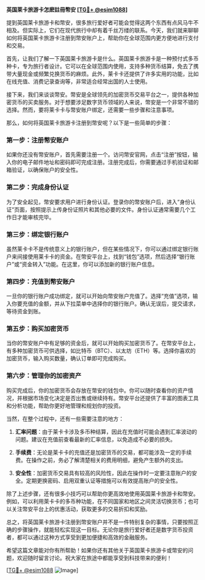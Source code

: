 **英国莱卡旅游卡怎麽註冊幣安 [[TG💪+ @esim1088](https://t.me/s/esim1088)]**

提到英国莱卡旅游卡和幣安，很多旅行爱好者可能会觉得这两个东西有点风马牛不相及。但实际上，它们在现代旅行中却有着千丝万缕的联系。今天，我们就来聊聊如何将英国莱卡旅游卡注册到幣安账户上，帮助你在全球范围内更方便地进行支付和交易。

首先，让我们了解一下英国莱卡旅游卡是什么。英国莱卡旅游卡是一种预付式多币种卡，专为旅行者设计。它可以在全球范围内使用，支持多种货币结算，免去了携带大量现金或频繁兑换货币的麻烦。此外，莱卡卡还提供了许多实用的功能，比如在线充值、消费记录查询等，非常适合经常出国的人士使用。

接下来，我们来谈谈幣安。幣安是全球领先的加密货币交易平台之一，提供各种加密货币的买卖服务。对于想要涉足数字货币领域的人来说，幣安是一个非常不错的选择。然而，要将莱卡卡与幣安账户绑定，还需要一些步骤和注意事项。

那么，如何将英国莱卡旅游卡注册到幣安呢？以下是一些简单的步骤：

### **第一步：注册幣安账户**
如果你还没有幣安账户，首先需要注册一个。访问幣安官网，点击“注册”按钮，输入你的电子邮件地址和密码即可完成注册。注册完成后，你需要通过手机验证和邮箱验证，以确保账户的安全性。

### **第二步：完成身份认证**
为了安全起见，幣安要求用户进行身份认证。登录你的幣安账户后，进入“身份认证”页面，按照提示上传身份证照片和其他必要的文件。身份认证通常需要几个工作日才能审核完毕。

### **第三步：绑定银行账户**
虽然莱卡卡不是传统意义上的银行账户，但在某些情况下，你可以通过绑定银行账户来间接使用莱卡卡的资金。在幣安平台上，找到“钱包”选项，然后选择“银行账户”或“资金转入”功能。在这里，你可以添加新的银行账户信息。

### **第四步：充值到幣安账户**
一旦你的银行账户成功绑定，就可以开始向幣安账户充值了。选择“充值”选项，输入你要充值的金额，并从下拉菜单中选择你的银行账户。确认无误后，提交请求，等待资金到账。

### **第五步：购买加密货币**
当你的幣安账户中有足够的资金后，就可以开始购买加密货币了。在幣安平台上，有多种加密货币可供选择，如比特币（BTC）、以太坊（ETH）等。选择你喜欢的加密货币，输入购买数量，确认订单即可完成购买。

### **第六步：管理你的加密资产**
购买完成后，你的加密货币会存放在幣安的钱包中。你可以随时查看你的资产情况，并根据市场变化决定是否出售或继续持有。幣安平台还提供了丰富的图表工具和分析功能，帮助你更好地管理和规划你的投资。

当然，在整个过程中，还有一些需要注意的地方：

1. **汇率问题**：由于莱卡卡涉及多币种结算，因此在充值时可能会遇到汇率波动的问题。建议在充值前查看最新的汇率信息，以免造成不必要的损失。
   
2. **手续费**：无论是莱卡卡的充值还是加密货币的交易，都可能涉及一定的手续费。在操作之前，务必了解清楚相关的费用明细，避免产生额外的支出。

3. **安全性**：加密货币交易具有较高的风险性，因此在操作时一定要注意账户的安全。定期更换密码、启用双重认证等措施可以有效提高账户的安全性。

除了上述步骤，还有很多小技巧可以帮助你更高效地使用英国莱卡旅游卡和幣安。例如，可以利用萊卡卡的多币种功能，在不同国家和地区之间灵活切换货币；也可以关注幣安平台上的优惠活动，获取更多的交易折扣和奖励。

总之，将英国莱卡旅游卡注册到幣安账户并不是一件特别复杂的事情，只要按照正确的步骤操作，就能轻松实现这一目标。无论你是旅行爱好者还是数字货币投资者，都可以通过这种方式享受到更加便捷和高效的金融服务。

希望这篇文章能对你有所帮助！如果你还有其他关于英国莱卡旅游卡或幣安的问题，欢迎随时留言讨论。祝大家在旅途中都能享受到科技带来的便利！

[[TG💪+ @esim1088](https://t.me/s/esim1088) ![Image](https://i.postimg.cc/4NQfJmqS/Snipaste-2025-05-13-00-14-12.png)]